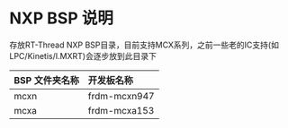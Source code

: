 # NXP BSP 说明

存放RT-Thread NXP BSP目录，目前支持MCX系列，之前一些老的IC支持(如LPC/Kinetis/I.MXRT)会逐步放到此目录下

| BSP 文件夹名称       | 开发板名称                |
|:------------------------- |:-------------------------- |
| mcxn | frdm-mcxn947 |
| mcxa | frdm-mcxa153 |
